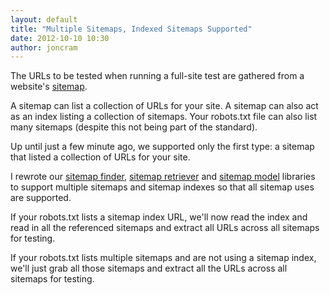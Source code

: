 ```yaml
---
layout: default
title: "Multiple Sitemaps, Indexed Sitemaps Supported"
date: 2012-10-10 10:30
author: joncram
---
```

    
The URLs to be tested when running a full-site test are gathered from a website's
[sitemap](http://sitemaps.org/).
    
A sitemap can list a collection of URLs for your site. A sitemap can also act as an index
listing a collection of sitemaps. Your robots.txt file can also list many
sitemaps (despite this not being part of the standard).   
    
Up until just a few minute ago, we supported only the first type: a sitemap
that listed a collection of URLs for your site.   
    
I rewrote our [sitemap finder](https://github.com/webignition/website-sitemap-finder),
[sitemap retriever](https://github.com/webignition/website-sitemap-retriever) and
[sitemap model](https://github.com/webignition/sitemap-model) libraries to support
multiple sitemaps and sitemap indexes so that all sitemap uses are supported. 
    
If your robots.txt lists a sitemap index URL, we'll now read the index and read in all
the referenced sitemaps and extract all URLs across all sitemaps for testing.  
    
If your robots.txt lists multiple sitemaps and are not using a sitemap index, we'll
just grab all those sitemaps and extract all the URLs across all sitemaps for testing.
